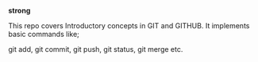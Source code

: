__strong__

This repo covers Introductory concepts in GIT and GITHUB. It implements basic commands like;

git add, git commit, git push, git status, git merge etc.

